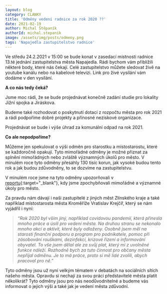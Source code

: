 ```yaml
---
layout: blog
category: CLANKY
title: 'Odměny vedení radnice za rok 2020 ??'
date: 2021-02-19
author: Michal Štěpaník
authorId: michal.stepanik
image: /assets/img/posts/odmeny.png
tags: 'Napajedla zastupitelstvo radnice'
---
```


Ve středu 24.2.2021 v 15:00 se bude konat v zasedací místnosti radnice 13.té jednání zastupitelstva města Napajedla. Rádi bychom vám přiblížili některé body, které nás čekají. Celé zastupitelstvo můžete sledovat živě na youtube kanálu nebo na kabelové televizi. Link pro živé vysílání vám dodáme v den vysílání.

**A co nás tedy čeká?**

Jsme moc rádi, že se bude projednávat konečně zadání studie pro lokality Jižní spojka a Jiráskova.

Budeme také rozhodovat o poskytnutí dotací z rozpočtu města pro rok 2021 a rádi podpoříme dobré projekty a přínosné neziskové organizace.

Projednávat se bude i výše úhrad za komunální odpad na rok 2021.

**Co ale nepodpoříme?**

Můžeme jen spekulovat o výši odměn pro starostku a místostarostu, které se každoročně opakují. Tyto mimořádné odměny je možné přiznat za splnění mimořádných nebo zvláště významných úkolů pro město. V minulém roce tyto odměny přesáhly 130 tisíc korun, jak vysoké budou tento rok a jak budou zdůvodněny, to se dozvíme na zastupitelstvu.

V minulém roce jsme na tyto odměny upozorňovali v [reportu](https://napajedla.pirati.cz/aktuality/shrnuti-8-zastupitelstvo.html){:target="_blank"}, kdy jsme zpochybňovali mimořádné a významné úkoly pro město. 

Za pravdu nám dávají i naši zastupitelé z jiných měst Zlínského kraje a také například místostarosta města Kroměříže Vratislav Krejčíř, který se nám vyjádřil i nyní:
> *“Rok 2020 byl vším jiný, například covidovou pandemií, která přinesla mnoho práce a úsilí pro vedení města. Na druhou stranu se nekonalo mnoho akcí a aktivit, které byly odloženy. Osobně jsem měl na starosti finanční podporu a program pro podnikatele, pomoc při zásobování rouškami, dezinfekcí, krizové řízení a informování obyvatel. To vše jsem dělal ale za svůj plat, který mi z uvolněné funkce náleží. Rozhodně bych za tuto činnost pro občany města nepřijal odměnu. Je to má práce, proto si mě lidé zvolili, abych pracoval pro ně.”*


Tyto odměny jsou už nyní velkým tématem v debatách na sociálních sítích našeho města. Opravdu si nechají za svou práci představitelé města platit několikrát? Tyto odměny jsou pro nás neodůvodnitelné a budeme vás informovat o jejich výši a také jak je vedení města zdůvodní.

